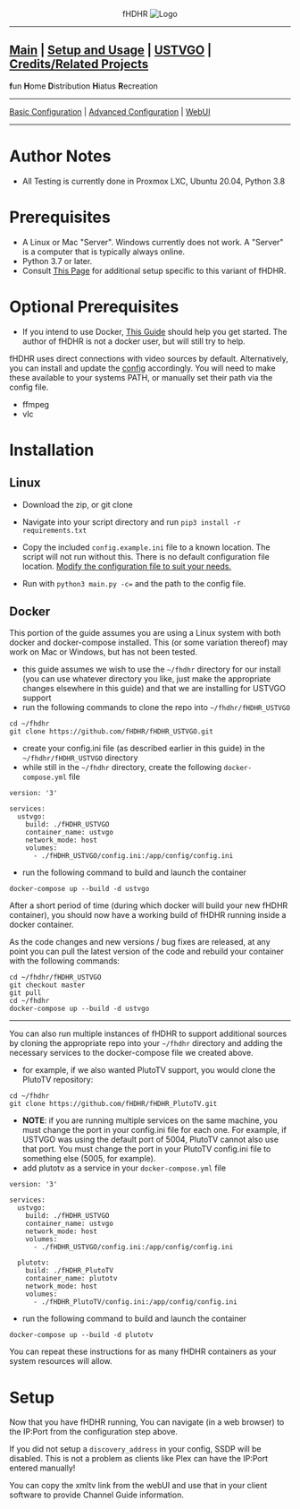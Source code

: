 <p align="center">fHDHR    <img src="images/logo.ico" alt="Logo"/></p>

---
[Main](README.md)  |  [Setup and Usage](Usage.md)  |  [USTVGO](Origin.md)  |  [Credits/Related Projects](Related-Projects.md)
---
**f**un
**H**ome
**D**istribution
**H**iatus
**R**ecreation

---

[Basic Configuration](Config.md)  | [Advanced Configuration](ADV_Config.md) |  [WebUI](WebUI.md)

---

# Author Notes

* All Testing is currently done in Proxmox LXC, Ubuntu 20.04, Python 3.8


# Prerequisites

* A Linux or Mac "Server". Windows currently does not work. A "Server" is a computer that is typically always online.
* Python 3.7 or later.
* Consult [This Page](Origin.md) for additional setup specific to this variant of fHDHR.


# Optional Prerequisites
* If you intend to use Docker, [This Guide](https://docs.docker.com/get-started/) should help you get started. The author of fHDHR is not a docker user, but will still try to help.

fHDHR uses direct connections with video sources by default. Alternatively, you can install and update the [config](Config.md) accordingly. You will need to make these available to your systems PATH, or manually set their path via the config file.

* ffmpeg
* vlc


# Installation

## Linux

* Download the zip, or git clone
* Navigate into your script directory and run `pip3 install -r requirements.txt`
* Copy the included `config.example.ini` file to a known location. The script will not run without this. There is no default configuration file location. [Modify the configuration file to suit your needs.](Config.md)

* Run with `python3 main.py -c=` and the path to the config file.


## Docker
This portion of the guide assumes you are using a Linux system with both docker and docker-compose installed. This (or some variation thereof) may work on Mac or Windows, but has not been tested.

* this guide assumes we wish to use the `~/fhdhr` directory for our install (you can use whatever directory you like, just make the appropriate changes elsewhere in this guide) and that we are installing for USTVGO support
* run the following commands to clone the repo into `~/fhdhr/fHDHR_USTVGO`
```
cd ~/fhdhr
git clone https://github.com/fHDHR/fHDHR_USTVGO.git
```
* create your config.ini file (as described earlier in this guide) in the `~/fhdhr/fHDHR_USTVGO` directory
* while still in the `~/fhdhr` directory, create the following `docker-compose.yml` file
```
version: '3'

services:
  ustvgo:
    build: ./fHDHR_USTVGO
    container_name: ustvgo
    network_mode: host
    volumes:
      - ./fHDHR_USTVGO/config.ini:/app/config/config.ini
```
* run the following command to build and launch the container
```
docker-compose up --build -d ustvgo
```

After a short period of time (during which docker will build your new fHDHR container), you should now have a working build of fHDHR running inside a docker container.

As the code changes and new versions / bug fixes are released, at any point you can pull the latest version of the code and rebuild your container with the following commands:
```
cd ~/fhdhr/fHDHR_USTVGO
git checkout master
git pull
cd ~/fhdhr
docker-compose up --build -d ustvgo
```
<hr />

You can also run multiple instances of fHDHR to support additional sources by cloning the appropriate repo into your `~/fhdhr` directory and adding the necessary services to the docker-compose file we created above.

* for example, if we also wanted PlutoTV support, you would clone the PlutoTV repository:
```
cd ~/fhdhr
git clone https://github.com/fHDHR/fHDHR_PlutoTV.git
```
* **NOTE**: if you are running multiple services on the same machine, you must change the port in your config.ini file for each one. For example, if USTVGO was using the default port of 5004, PlutoTV cannot also use that port. You must change the port in your PlutoTV config.ini file to something else (5005, for example).
* add plutotv as a service in your `docker-compose.yml` file
```
version: '3'

services:
  ustvgo:
    build: ./fHDHR_USTVGO
    container_name: ustvgo
    network_mode: host
    volumes:
      - ./fHDHR_USTVGO/config.ini:/app/config/config.ini

  plutotv:
    build: ./fHDHR_PlutoTV
    container_name: plutotv
    network_mode: host
    volumes:
      - ./fHDHR_PlutoTV/config.ini:/app/config/config.ini
```
* run the following command to build and launch the container
```
docker-compose up --build -d plutotv
```

You can repeat these instructions for as many fHDHR containers as your system resources will allow.

# Setup

Now that you have fHDHR running, You can navigate (in a web browser) to the IP:Port from the configuration step above.

If you did not setup a `discovery_address` in your config, SSDP will be disabled. This is not a problem as clients like Plex can have the IP:Port entered manually!

You can copy the xmltv link from the webUI and use that in your client software to provide Channel Guide information.
